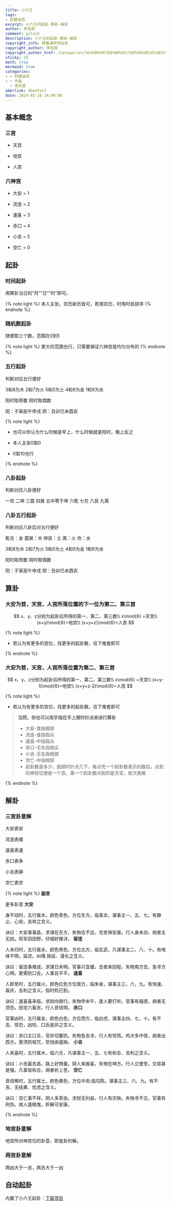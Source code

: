 ```yaml
---
title: 小六壬
tags:
- 封建迷信
excerpt: 小六壬的起卦-算卦-解卦
author: 李岚霏
comment: gitalk
description: 小六壬的起卦-算卦-解卦
copyright_info: 转载请声明出处
copyright_author: 李岚霏
copyright_author_href: /categories/%E4%BD%9C%E8%80%85/%E6%9D%8E%E5%B2%9A%E9%9C%8F/
sticky: 19
math: true
mermaid: true
categories:
- - 封建迷信
- - 作者
  - 李岚霏
abbrlink: 4bedfa1f
date: 2024-05-28 14:00:00
---
```


## 基本概念

### 三宫

- 天宫

- 地宫

- 人宫

### 六神宫

- 大安 = 1

- 流连 = 2

- 速喜 = 3

- 赤口 = 4

- 小吉 = 5

- 空亡 = 0

## 起卦

### 时间起卦

用算卦当日的“月”“日”“时”即可。

{% note light %}
本人主张，农历新历皆可，若用农历，时用时辰排序
{% endnote %}

### 随机数起卦

随便取三个数，范围在0到5

{% note light %}
更大的范围也行，只需要保证六神宫是均匀分布的
{% endnote %}

### 五行起卦

判断对应五行便好

3和8为木
2和7为火
5和0为土
4和9为金
1和6为水

阳时取奇数
阴时取偶数

阳：子寅辰午申戌
阴：丑卯巳未酉亥

{% note light %}

- 也可以你认为什么时候是早上，什么时候就是阳时，晚上反之

- 本人主张0取0

- 0取10也行

{% endnote %}

### 八卦起卦

判断对应八卦便好

一坎
二坤
三震
四巽
五中寄于坤
六乾
七兑
八艮
九离

### 八卦五行起卦

判断对应八卦后对五行便好

乾兑：金
震巽：木
坤艮：土
离：火
坎：水

3和8为木
2和7为火
5和0为土
4和9为金
1和6为水

阳时取奇数
阴时取偶数

阳：子寅辰午申戌
阴：丑卯巳未酉亥

## 算卦

### 大安为首，天宫，人宫所落位置的下一位为第二、第三首

$$
x、y、z分别为起卦后所得的第一、第二、第三数\\
x\mod{6} =天宫\\
(x+y)\mod{6}=地宫\\
(x+y+z)\mod{6}=人宫
$$

{% note light %}

- 若认为有更多的宫位，找更多的起卦数，往下推套即可

{% endnote %}

### 大安为首，天宫，人宫所落位置为第二、第三首

$$
x、y、z分别为起卦后所得的第一、第二、第三数\\
x\mod{6} =天宫\\
(x+y-1)\mod{6}=地宫\\
(x+y+z-2)\mod{6}=人宫
$$



{% note light %}

- 若认为有更多的宫位，找更多的起卦数，往下推套即可

> **当然，你也可以用手指在手上顺时针点来进行算卦**
> - 大安-食指根部
> - 流连-食指指尖
> - 速喜-中指指尖
> - 赤口-无名指指尖
> - 小吉-无名指根部
> - 空亡-中指根部
> - 起卦数是多少，就顺时针点几下，每点完一个起卦数表示的数后，点到的神宫位便是一个宫。第一个起卦数点到的是天宫，依次类推

{% endnote %}

## 解卦

### 三宫卦意解

大安表安

流连表缓

速喜表速

赤口表争

小吉表静

空亡表空

{% note light %}
**副言**

更多卦意
**大安**

身不动时，五行属木，颜色青色，方位东方。临青龙，谋事主一、五、七。有静止、心安。吉祥之含义。

诀曰：大安事事昌，求谋在东方，失物去不远，宅舍保安康。行人身未动，病者主无妨。将军回田野，仔细好推详。
**留连**

人未归时，五行属水，颜色黑色，方位北方，临玄武，凡谋事主二、八、十。有喑味不明，延迟。纠缠.拖延、漫长之含义。

诀曰：留连事难成，求谋日未明。官事只宜缓，去者来回程，失物南方去，急寻方心明。更需防口舌，人事且平平。
**速喜**

人即至时，五行属火，颜色红色方位南方，临朱雀，谋事主三，六，九。有快速、喜庆，吉利之含义。指时机已到。

诀曰：速喜喜来临，求财向南行。失物申未午，逢人要打听。官事有福德，病者无须恐。田宅六畜吉，行人音信明。
**赤口**

官事凶时，五行属金，颜色白色，方位西方，临白虎，谋事主四、七，十。有不吉、惊恐，凶险、口舌是非之含义。

诀曰：赤口主口舌，官非切要防。失物急去寻，行人有惊慌。鸡犬多作怪，病者出西方。更须防咀咒，恐怕染瘟殃。
**小吉**

人来喜时，五行属木，临六合，凡谋事主一、五、七有和合、吉利之含义。

诀曰：小吉最吉昌，路上好商量。阴人来报喜，失物在坤方。行人立便至，交易甚是强，凡事皆和合，病者祈上苍。
**空亡**

音信稀时，五行属土，颜色黄色，方位中央;临勾陈。谋事主三、六、九。有不吉、无结果、忧虑之含义。

诀曰：空亡事不祥，阴人多乖张。求财无利益，行人有灾殃。失物寻不见，官事有刑伤。病人逢暗鬼，析解可安康。

{% endnote %}

### 地宫卦意解

地宫所对神宫位的卦意，即是卦的解。

### 两宫卦意解

两凶大于一吉，两吉大于一凶

## 自动起卦

内置了小六壬起卦：[下载项目](https://github.com/yesandnoandperhaps/Lightweight_notepad)